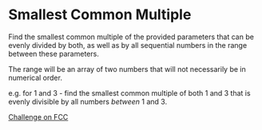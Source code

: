 # Smallest Common Multiple


Find the smallest common multiple of the provided parameters that can be evenly divided by both, as well as by all sequential numbers in the range between these parameters.

The range will be an array of two numbers that will not necessarily be in numerical order.

e.g. for 1 and 3 - find the smallest common multiple of both 1 and 3 that is evenly divisible by all numbers *between* 1 and 3.



[Challenge on FCC](https://www.freecodecamp.com/challenges/sum-all-primes)

